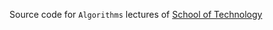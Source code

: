 Source code for `Algorithms` lectures of [School of Technology](https://www.youtube.com/channel/UCJPqxqu4-1LJthBa4QF_3-g)